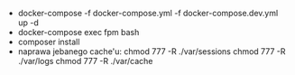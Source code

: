 * docker-compose -f docker-compose.yml -f docker-compose.dev.yml up -d
* docker-compose exec fpm bash
* composer install
* naprawa jebanego cache'u:
chmod 777 -R ./var/sessions
chmod 777 -R ./var/logs
chmod 777 -R ./var/cache
